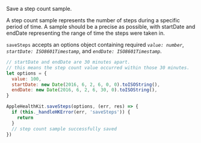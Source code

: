 Save a step count sample.

A step count sample represents the number of steps during a specific period of time. A sample should be a precise as possible, with startDate and endDate representing the range of time the steps were taken in.

`saveSteps` accepts an options object containing required _`value: number`_, _`startDate: ISO8601Timestamp`_, and _`endDate: ISO8601Timestamp`_.

```javascript
// startDate and endDate are 30 minutes apart.
// this means the step count value occurred within those 30 minutes.
let options = {
  value: 100,
  startDate: new Date(2016, 6, 2, 6, 0, 0).toISOString(),
  endDate: new Date(2016, 6, 2, 6, 30, 0).toISOString(),
}
```

```javascript
AppleHealthKit.saveSteps(options, (err, res) => {
  if (this._handleHKError(err, 'saveSteps')) {
    return
  }
  // step count sample successfully saved
})
```
